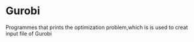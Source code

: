 # Gurobi
Programmes that prints the optimization problem,which is is used to creat input file of Gurobi
